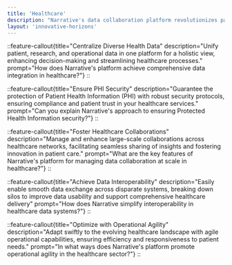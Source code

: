 ```yaml
---
title: 'Healthcare'
description: "Narrative's data collaboration platform revolutionizes patient care and operational excellence with its scalable and secure healthcare data solutions."
layout: 'innovative-horizons'
---
```

::feature-callout{title="Centralize Diverse Health Data" description="Unify patient, research, and operational data in one platform for a holistic view, enhancing decision-making and streamlining healthcare processes." prompt="How does Narrative's platform achieve comprehensive data integration in healthcare?"}
::

::feature-callout{title="Ensure PHI Security" description="Guarantee the protection of Patient Health Information (PHI) with robust security protocols, ensuring compliance and patient trust in your healthcare services." prompt="Can you explain Narrative's approach to ensuring Protected Health Information security?"}
::

::feature-callout{title="Foster Healthcare Collaborations" description="Manage and enhance large-scale collaborations across healthcare networks, facilitating seamless sharing of insights and fostering innovation in patient care." prompt="What are the key features of Narrative's platform for managing data collaboration at scale in healthcare?"}
::

::feature-callout{title="Achieve Data Interoperability" description="Easily enable smooth data exchange across disparate systems, breaking down silos to improve data usability and support comprehensive healthcare delivery" prompt="How does Narrative simplify interoperability in healthcare data systems?"}
::

::feature-callout{title="Optimize with Operational Agility" description="Adapt swiftly to the evolving healthcare landscape with agile operational capabilities, ensuring efficiency and responsiveness to patient needs." prompt="In what ways does Narrative's platform promote operational agility in the healthcare sector?"}
::